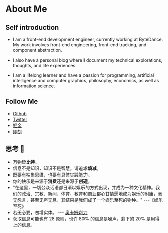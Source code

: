 # About Me

## Self introduction

- I am a front-end development engineer, currently working at ByteDance. My work involves front-end engineering, front-end tracking, and component abstraction.

- I also have a personal blog where I document my technical explorations, thoughts, and life experiences.

- I am a lifelong learner and have a passion for programming, artificial intelligence and computer graphics, philosophy, economics, as well as information science.

## Follow Me

- [Github](https://github.com/hua-bang)
- [Twitter](https://twitter.com/huabang1)
- [掘金](https://juejin.cn/user/2410547053336039)
- [即刻](https://okjk.co/89D7xf)

## 思考 🤔

- 万物皆**比特**。
- 信息不是知识，知识不是智慧。请追求**熵减**。
- 既要有抽象思维，也要有具体实践能力。
- 你的快乐是来源于**消费**还是来源于**创造**。
- "在这里，一切公众话语都日渐以娱乐的方式出现，并成为一种文化精神。我们的政治、宗教、新闻、体育、教育和商业都心甘情愿地成为娱乐的附庸，毫无怨言，甚至无声无息，其结果是我们成了一个娱乐至死的物种。" ---《娱乐至死》
- 若无必要，勿增实体。 --- [奥卡姆剃刀](https://zh.wikipedia.org/zh-cn/%E5%A5%A5%E5%8D%A1%E5%A7%86%E5%89%83%E5%88%80)
- 获取信息可能也有 28 原则，也许 80% 的信息是噪声，剩下的 20% 是用得上的信息。
